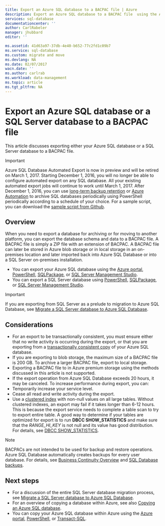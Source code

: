 ```yaml
---
title: Export an Azure SQL database to a BACPAC file | Azure
description: Export an Azure SQL database to a BACPAC file  using the Azure Portal
services: sql-database
documentationcenter: ''
author: CarlRabeler
manager: jhubbard
editor: ''

ms.assetid: 41d63a97-37db-4e40-b652-77c2fd1c09b7
ms.service: sql-database
ms.custom: migrate and move
ms.devlang: NA
ms.date: 02/07/2017
wacn.date: ''
ms.author: carlrab
ms.workload: data-management
ms.topic: article
ms.tgt_pltfrm: NA
---
```


# Export an Azure SQL database or a SQL Server database to a BACPAC file

This article discusses exporting either your Azure SQL database or a SQL Server database to a BACPAC file. 

> [!IMPORTANT]
> Azure SQL Database Automated Export is now in preview and will be retired on March 1, 2017. Starting December 1, 2016, you will no longer be able to configure automated export on any SQL database. All your existing automated export jobs will continue to work until March 1, 2017. After December 1, 2016, you can use [long-term backup retention](./sql-database-long-term-retention.md) or [Azure Automation](../automation/automation-intro.md) to archive SQL databases periodically using PowerShell periodically according to a schedule of your choice. For a sample script, you can download the [sample script from Github](https://github.com/Microsoft/sql-server-samples/tree/master/samples/manage/azure-automation-automated-export). 
>

## Overview

When you need to export a database for archiving or for moving to another platform, you can export the database schema and data to a BACPAC file. A BACPAC file is simply a ZIP file with an extension of BACPAC. A BACPAC file can later be stored in Azure blob storage or in local storage in an on-premises location and later imported back into Azure SQL Database or into a SQL Server on-premises installation. 

* You can export your Azure SQL database using the [Azure portal](./sql-database-export-portal.md), [PowerShell](./sql-database-export-powershell.md), [SQLPackage](./sql-database-export-sqlpackage.md), or [SQL Server Management Studio](./sql-database-export-ssms.md).
* You can export a SQL Server database using [PowerShell](./sql-database-export-powershell.md), [SQLPackage](./sql-database-export-sqlpackage.md), or [SQL Server Management Studio](./sql-database-export-ssms.md).

> [!IMPORTANT]
> If you are exporting from SQL Server as a prelude to migration to Azure SQL Database, see [Migrate a SQL Server database to Azure SQL Database](./sql-database-cloud-migrate.md).
>

## Considerations

- For an export to be transactionally consistent, you must ensure either that no write activity is occurring during the export, or that you are exporting from a [transactionally consistent copy](./sql-database-copy.md) of your Azure SQL database.
- If you are exporting to blob storage, the maximum size of a BACPAC file is 200 GB. To archive a larger BACPAC file, export to local storage.
- Exporting a BACPAC file to in Azure premium storage using the methods discussed in this article is not supported.
- If the export operation from Azure SQL Database exceeds 20 hours, it may be canceled. To increase performance during export, you can:
 - Temporarily increase your service level.
 - Cease all read and write activity during the export.
 - Use a [clustered index](https://msdn.microsoft.com/zh-cn/library/ms190457.aspx) with non-null values on all large tables. Without clustered indexes, an export may fail if it takes longer than 6-12 hours. This is because the export service needs to complete a table scan to try to export entire table. A good way to determine if your tables are optimized for export is to run **DBCC SHOW_STATISTICS** and make sure that the *RANGE_HI_KEY* is not null and its value has good distribution. For details, see [DBCC SHOW_STATISTICS](https://msdn.microsoft.com/zh-cn/library/ms174384.aspx).

> [!NOTE]
> BACPACs are not intended to be used for backup and restore operations. Azure SQL Database automatically creates backups for every user database. For details, see [Business Continuity Overview](./sql-database-business-continuity.md) and [SQL Database backups](./sql-database-automated-backups.md).  
> 

## Next steps

* For a discussion of the entire SQL Server database migration process, see [Migrate a SQL Server database to Azure SQL Database](./sql-database-cloud-migrate.md).
* For an overview of copying a database within Azure, see also [Copying an Azure SQL database](./sql-database-copy.md).
* You can copy your Azure SQL database within Azure using the [Azure portal](./sql-database-copy-portal.md), [PowerShell](./sql-database-copy-powershell.md), or [Transact-SQL](./sql-database-copy-transact-sql.md).
